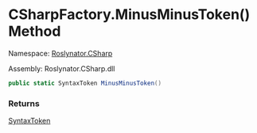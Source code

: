 # CSharpFactory\.MinusMinusToken\(\) Method

Namespace: [Roslynator.CSharp](../../README.md)

Assembly: Roslynator\.CSharp\.dll

```csharp
public static SyntaxToken MinusMinusToken()
```

### Returns

[SyntaxToken](https://docs.microsoft.com/en-us/dotnet/api/microsoft.codeanalysis.syntaxtoken)



